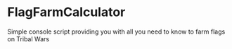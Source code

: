 # FlagFarmCalculator
Simple console script providing you with all you need to know to farm flags on Tribal Wars
